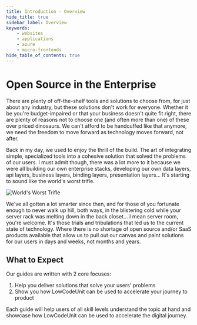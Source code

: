 ```yaml
---
title: Introduction - Overview
hide_title: true
sidebar_label: Overview
keywords:
    - websites
    - applications
    - azure
    - micro-frontends
hide_table_of_contents: true
---
```


# Open Source in the Enterprise

There are plenty of off-the-shelf tools and solutions to choose from, for just about any industry, but these solutions don't work for everyone.  Whether it be you're budget-impaired or that your business doesn't quite fit right, there are plenty of reasons not to choose one (and often more than one) of these over priced dinosaurs.  We can't afford to be handcuffed like that anymore, we need the freedom to move forward as technology moves forward, not after.

Back in my day, we used to enjoy the thrill of the build.  The art of integrating simple, specialized tools into a cohesive solution that solved the problems of our users.  I must admit though, there was a lot more to it because we were all building our own enterprise stacks, developing our own data layers, api layers, business layers, binding layers, presentation layers...  It's starting to sound like the world's worst trifle.

![World's Worst Trifle](https://thumbs.gfycat.com/DecimalImpartialGalapagospenguin-size_restricted.gif)

We've all gotten a lot smarter since then, and for those of you fortunate enough to never walk up hill, both ways, in the blistering cold while your server rack was melting down in the back closet...  I mean server room, you're welcome.  It's those trials and tribulations that led us to the current state of technology.  Where there is no shortage of open source and/or SaaS products available that allow us to pull out our canvas and paint solutions for our users in days and weeks, not months and years.

## What to Expect

Our guides are written with 2 core focuses:

1. Help you deliver solutions that solve your users' problems
2. Show you how LowCodeUnit can be used to accelerate your journey to product  

Each guide will help users of all skill levels understand the topic at hand and showcase how LowCodeUnit can be used to accelerate the digital journey.
